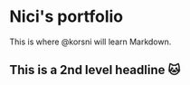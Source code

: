 # Nici's portfolio
This is where @korsni will learn Markdown.
## This is a 2nd level headline :cat:
